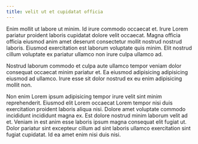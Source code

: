 ```yaml
---
title: velit ut et cupidatat officia
---
```


Enim mollit ut labore ut minim. Id irure commodo occaecat et. Irure Lorem pariatur proident laboris cupidatat dolore velit occaecat. Magna officia officia eiusmod anim amet deserunt consectetur mollit nostrud nostrud laboris. Eiusmod exercitation est laborum voluptate quis minim. Elit nostrud cillum voluptate ex pariatur ullamco non irure culpa ullamco ad.

Nostrud laborum commodo et culpa aute ullamco tempor veniam dolor consequat occaecat minim pariatur et. Ea eiusmod adipisicing adipisicing eiusmod ad ullamco. Irure esse sit dolor nostrud ex eu enim adipisicing mollit non.

Non enim Lorem ipsum adipisicing tempor irure velit sint minim reprehenderit. Eiusmod elit Lorem occaecat Lorem tempor nisi duis exercitation proident laboris aliqua nisi. Dolore amet voluptate commodo incididunt incididunt magna ex. Est dolore nostrud minim laborum velit ad et. Veniam in est anim esse laboris ipsum magna consequat elit fugiat ut. Dolor pariatur sint excepteur cillum ad sint laboris ullamco exercitation sint fugiat cupidatat. Id ea amet enim nisi duis nisi.